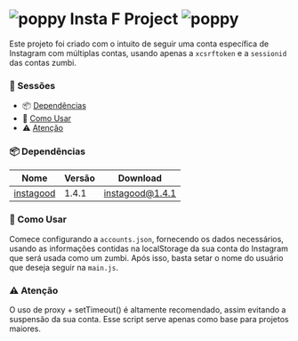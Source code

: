 # ![poppy](https://cdn.glitch.com/d5849b6d-b525-43f0-a87c-280ff619d588%2FWebp.net-resizeimage%20(2).png?v=1627787432690) Insta F Project ![poppy](https://cdn.glitch.com/d5849b6d-b525-43f0-a87c-280ff619d588%2FWebp.net-resizeimage%20(2).png?v=1627787432690)
Este projeto foi criado com o intuito de seguir uma conta específica de Instagram com múltiplas contas, usando apenas a `xcsrftoken` e a `sessionid` das contas zumbi.

### 📁 Sessões
- 📦 [Dependências](#dependences)
- 📜 [Como Usar](#how-to-use)
- ⚠ [Atenção](#danger)

<a name="dependences"></a>
### 📦 Dependências
Nome | Versão | Download |
--------- | ------ | ------ |
[instagood](https://www.npmjs.com/package/instagood/v/1.4.1) | 1.4.1 | instagood@1.4.1 |

<a name="how-to-use"></a>
### 📜 Como Usar
Comece configurando a `accounts.json`, fornecendo os dados necessários, usando as informações contidas na localStorage da sua conta do Instagram que será usada como um zumbi. Após isso, basta setar o nome do usuário que deseja seguir na `main.js`.

<a name="danger"></a>
### ⚠ Atenção
O uso de proxy + setTimeout() é altamente recomendado, assim evitando a suspensão da sua conta. Esse script serve apenas como base para projetos maiores.
